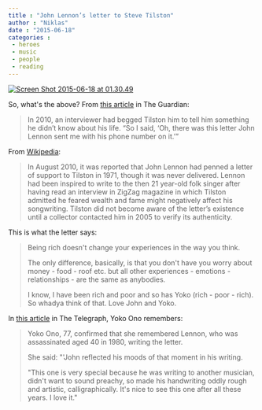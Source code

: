 ```yaml
---
title : "John Lennon’s letter to Steve Tilston"
author : "Niklas"
date : "2015-06-18"
categories : 
 - heroes
 - music
 - people
 - reading
---
```


[![Screen Shot 2015-06-18 at 01.30.49](https://niklasblog.com/wp-content/Screen-Shot-2015-06-18-at-01.30.49.png)](https://niklasblog.com/wp-content/Screen-Shot-2015-06-18-at-01.30.49.png)

So, what's the above? From [this article](http://www.theguardian.com/music/2015/may/21/letter-john-lennon-singer-steve-tilston-al-pacino-film-danny-collins) in The Guardian:

> In 2010, an interviewer had begged Tilston him to tell him something he didn’t know about his life. “So I said, ‘Oh, there was this letter John Lennon sent me with his phone number on it.’”

From [Wikipedia](https://en.wikipedia.org/wiki/Steve_Tilston#Personal_life):

> In August 2010, it was reported that John Lennon had penned a letter of support to Tilston in 1971, though it was never delivered. Lennon had been inspired to write to the then 21 year-old folk singer after having read an interview in ZigZag magazine in which Tilston admitted he feared wealth and fame might negatively affect his songwriting. Tilston did not become aware of the letter’s existence until a collector contacted him in 2005 to verify its authenticity.

This is what the letter says:

> Being rich doesn't change your experiences in the way you think.
> 
> The only difference, basically, is that you don't have you worry about money - food - roof etc. but all other experiences - emotions - relationships - are the same as anybodies.
> 
> I know, I have been rich and poor and so has Yoko (rich - poor - rich). So whadya think of that. Love John and Yoko.

In [this article](http://www.telegraph.co.uk/culture/music/music-news/7946804/John-Lennon-letter-to-aspiring-folk-singer-received-nearly-four-decades-later.html) in The Telegraph, Yoko Ono remembers:

> Yoko Ono, 77, confirmed that she remembered Lennon, who was assassinated aged 40 in 1980, writing the letter.
> 
> She said: "'John reflected his moods of that moment in his writing.
> 
> "This one is very special because he was writing to another musician, didn't want to sound preachy, so made his handwriting oddly rough and artistic, calligraphically. It's nice to see this one after all these years. I love it."
